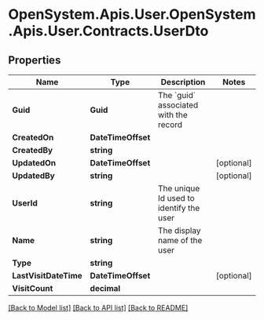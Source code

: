 # OpenSystem.Apis.User.OpenSystem.Apis.User.Contracts.UserDto

## Properties

Name | Type | Description | Notes
------------ | ------------- | ------------- | -------------
**Guid** | **Guid** | The &#x60;guid&#x60; associated with the record | 
**CreatedOn** | **DateTimeOffset** |  | 
**CreatedBy** | **string** |  | 
**UpdatedOn** | **DateTimeOffset** |  | [optional] 
**UpdatedBy** | **string** |  | [optional] 
**UserId** | **string** | The unique Id used to identify the user | 
**Name** | **string** | The display name of the user | 
**Type** | **string** |  | 
**LastVisitDateTime** | **DateTimeOffset** |  | [optional] 
**VisitCount** | **decimal** |  | 

[[Back to Model list]](../README.md#documentation-for-models) [[Back to API list]](../README.md#documentation-for-api-endpoints) [[Back to README]](../README.md)

